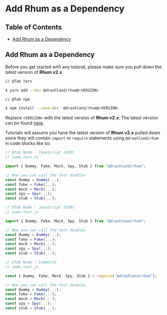 # Add Rhum as a Dependency

## Table of Contents

- [Add Rhum as a Dependency](#add-rhum-as-a-dependency)

## Add Rhum as a Dependency

Before you get started with any tutorial, please make sure you pull down the
latest version of **Rhum v2.x**.

```bash
// @Tab Yarn

$ yarn add --dev @drashland/rhum@<VERSION>

// @Tab npm

$ npm install --save-dev  @drashland/rhum@<VERSION>
```

Replace `<VERSION>` with the latest version of **Rhum v2.x**. The latest version
can be found [here](https://github.com/drashland/rhum/releases/latest).

Tutorials will assume you have the latest version of **Rhum v2.x** pulled down
since they will contain `import` or `require` statements using `@drashland/rhum`
in code blocks like so:

```typescript
// @Tab Node - TypeScript (ESM)
// some.test.ts

import { Dummy, Fake, Mock, Spy, Stub } from "@drashland/rhum";

// Now you can call the test doubles
const dummy = Dummy(...);
const fake = Fake(...);
const mock = Mock(...);
const spy = Spy(...);
const stub = Stub(...);

// @Tab Node - JavaScript (ESM)
// some.test.js

import { Dummy, Fake, Mock, Spy, Stub } from "@drashland/rhum";

// Now you can call the test doubles
const dummy = Dummy(...);
const fake = Fake(...);
const mock = Mock(...);
const spy = Spy(...);
const stub = Stub(...);

// @Tab Node - CommonJS
// some.test.js

const { Dummy, Fake, Mock, Spy, Stub } = require("@drashland/rhum");

// Now you can call the test doubles
const dummy = Dummy(...);
const fake = Fake(...);
const mock = Mock(...);
const spy = Spy(...);
const stub = Stub(...);
```
